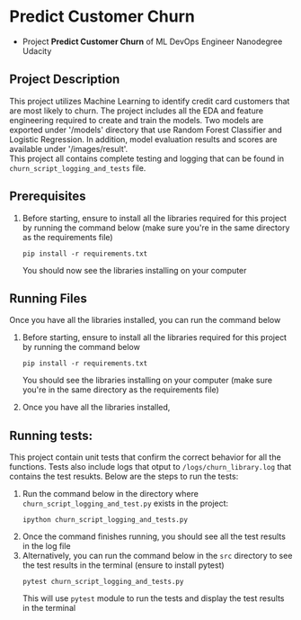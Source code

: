 # Predict Customer Churn

- Project **Predict Customer Churn** of ML DevOps Engineer Nanodegree Udacity

## Project Description
This project utilizes Machine Learning to identify credit card customers that are most likely to churn. The project includes all the EDA and feature engineering required to create and train the models. Two models are exported under '/models' directory that use Random Forest Classifier and Logistic Regression. In addition, model evaluation results and scores are available under '/images/result'.  
This project all contains complete testing and logging that can be found in `churn_script_logging_and_tests` file.   

## Prerequisites
1. Before starting, ensure to install all the libraries required for this project by running the command below (make sure you're in the same directory as the requirements file) 
    ```
    pip install -r requirements.txt
    ```
    You should now see the libraries installing on your computer 

## Running Files
Once you have all the libraries installed, you can run the command below 
1. Before starting, ensure to install all the libraries required for this project by running the command below
    ```
    pip install -r requirements.txt
    ```
    You should see the libraries installing on your computer (make sure you're in the same directory as the requirements file)
    
2. Once you have all the libraries installed,

## Running tests:
This project contain unit tests that confirm the correct behavior for all the functions. Tests also include logs that otput to `/logs/churn_library.log` that contains the test resukts. Below are the steps to run the tests:
1. Run the command below in the directory where `churn_script_logging_and_test.py` exists in the project:
    ```
    ipython churn_script_logging_and_tests.py
    ```
2. Once the command finishes running, you should see all the test results in the log file 
3. Alternatively, you can run the command below in the `src` directory to see the test results in the terminal (ensure to install pytest)
    ```
    pytest churn_script_logging_and_tests.py
    ```
    This will use `pytest` module to run the tests and display the test results in the terminal
